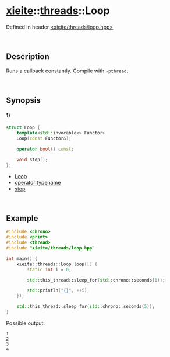 # [xieite](../../xieite.md)\:\:[threads](../../threads.md)\:\:Loop
Defined in header [<xieite/threads/loop.hpp>](../../../include/xieite/threads/loop.hpp)

&nbsp;

## Description
Runs a callback constantly. Compile with `-pthread`.

&nbsp;

## Synopsis
#### 1)
```cpp
struct Loop {
    template<std::invocable<> Functor>
    Loop(const Functor&);

    operator bool() const;

    void stop();
};
```
- [Loop](./structures/loop/1/operators/constructor.md)
- [operator typename](./structures/loop/1/operators/cast.md)
- [stop](./structures/loop/1/stop.md)

&nbsp;

## Example
```cpp
#include <chrono>
#include <print>
#include <thread>
#include "xieite/threads/loop.hpp"

int main() {
    xieite::threads::Loop loop([] {
        static int i = 0;

        std::this_thread::sleep_for(std::chrono::seconds(1));

        std::println("{}", ++i);
    });

    std::this_thread::sleep_for(std::chrono::seconds(5));
}
```
Possible output:
```
1
2
3
4
```
